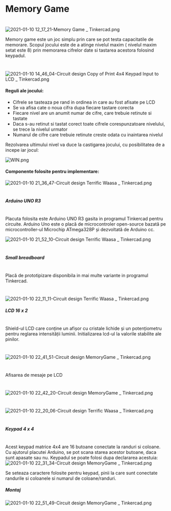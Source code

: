 # Memory Game 
#
#
![2021-01-10 12_17_21-Memory Game _ Tinkercad.png](https://www.dropbox.com/s/ngni5n5w163kfg4/2021-01-10%2012_17_21-Memory%20Game%20_%20Tinkercad.png?dl=0&raw=1)

Memory game este un joc simplu prin care se pot testa capacitatile de memorare. 
Scopul jocului este de a atinge nivelul maxim ( nivelul maxim setat este 8) prin memorarea cifrelor date si tastarea acestora folosind keypadul. 
#
#
 ![2021-01-10 14_46_04-Circuit design Copy of Print 4x4 Keypad Input to LCD _ Tinkercad.png](https://www.dropbox.com/s/2m3i6bljbvxxtwf/2021-01-10%2014_46_04-Circuit%20design%20Copy%20of%20Print%204x4%20Keypad%20Input%20to%20LCD%20_%20Tinkercad.png?dl=0&raw=1)
#### Reguli ale jocului:    
  - Cifrele se tasteaza pe rand in ordinea in care au fost afisate pe LCD
  - Se va afisa cate o noua cifra dupa fiecare tastare corecta
  - Fiecare nivel are un anumit numar de cifre, care trebuie retinute si tastate
  - Daca s-au retinut si tastat corect toate cifrele corespunzatoare nivelului, se trece la nivelul urmator
  - Numarul de cifre care trebuie retinute creste odata cu inaintarea nivelul

Rezolvarea ultimului nivel va duce la castigarea jocului, cu posibilitatea de a incepe iar jocul:

![WIN.png](https://www.dropbox.com/s/bjz0aygthmruu3n/WIN.png?dl=0&raw=1)

#### Componente folosite pentru implementare:   

![2021-01-10 21_36_47-Circuit design Terrific Waasa _ Tinkercad.png](https://www.dropbox.com/s/aq2lwvbert9hr2o/2021-01-10%2021_36_47-Circuit%20design%20Terrific%20Waasa%20_%20Tinkercad.png?dl=0&raw=1)
#
##### Arduino UNO R3
#
Placuta folosita este Arduino UNO R3 gasita in programul Tinkercad pentru circuite.
Arduino Uno este o placă de microcontroler open-source bazată pe microcontroller-ul Microchip ATmega328P și dezvoltată de Arduino cc.


![2021-01-10 21_52_10-Circuit design Terrific Waasa _ Tinkercad.png](https://www.dropbox.com/s/46p0b2tdbu2fqns/2021-01-10%2021_52_10-Circuit%20design%20Terrific%20Waasa%20_%20Tinkercad.png?dl=0&raw=1)
#
##### Small breadboard
#
Placă de prototipizare disponibila in mai multe variante in programul Tinkercad.
#
![2021-01-10 22_11_11-Circuit design Terrific Waasa _ Tinkercad.png](https://www.dropbox.com/s/zcdr4k86sxosn2j/2021-01-10%2022_11_11-Circuit%20design%20Terrific%20Waasa%20_%20Tinkercad.png?dl=0&raw=1)
##### LCD 16 x 2
#
Shield-ul LCD care conține un afișor cu cristale lichide și un potențiometru pentru reglarea intensității luminii.
Initializarea lcd-ul la valorile stabilite ale pinilor.
#
![2021-01-10 22_41_51-Circuit design MemoryGame _ Tinkercad.png](https://www.dropbox.com/s/da2h7yw3iousu7a/2021-01-10%2022_41_51-Circuit%20design%20MemoryGame%20_%20Tinkercad.png?dl=0&raw=1)
#
Afisarea de mesaje pe LCD
#
![2021-01-10 22_42_20-Circuit design MemoryGame _ Tinkercad.png](https://www.dropbox.com/s/njxnl126cu8olet/2021-01-10%2022_42_20-Circuit%20design%20MemoryGame%20_%20Tinkercad.png?dl=0&raw=1)
#
![2021-01-10 22_20_06-Circuit design Terrific Waasa _ Tinkercad.png](https://www.dropbox.com/s/fzbj4pz1o2zfbmi/2021-01-10%2022_20_06-Circuit%20design%20Terrific%20Waasa%20_%20Tinkercad.png?dl=0&raw=1)
#
##### Keypad 4 x 4
#
Acest keypad matrice 4x4 are 16 butoane conectate la randuri si coloane. Cu ajutorul placutei Arduino, se pot scana starea acestor butoane, daca sunt apasate sau nu.
Keypadul se poate folosi dupa declararea acestuia:
![2021-01-10 22_31_34-Circuit design MemoryGame _ Tinkercad.png](https://www.dropbox.com/s/6srq4eq5jwlmg5t/2021-01-10%2022_31_34-Circuit%20design%20MemoryGame%20_%20Tinkercad.png?dl=0&raw=1)

Se seteaza caractere folosite pentru keypad, pinii la care sunt conectate randurile si coloanele si numarul de coloane/randuri.  

##### Montaj

![2021-01-10 22_51_49-Circuit design MemoryGame _ Tinkercad.png](https://www.dropbox.com/s/ac7is7wnsnxi61q/2021-01-10%2022_51_49-Circuit%20design%20MemoryGame%20_%20Tinkercad.png?dl=0&raw=1)



